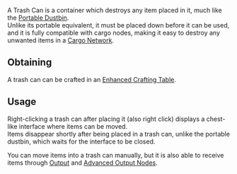 A Trash Can is a container which destroys any item placed in it, much like the [Portable Dustbin](https://github.com/Slimefun/Slimefun4/wiki/Portable-Dustbin).<br>Unlike its portable equivalent, it must be placed down before it can be used, and it is fully compatible with cargo nodes, making it easy to destroy any unwanted items in a [Cargo Network](https://github.com/Slimefun/Slimefun4/wiki/Cargo-Management).

## Obtaining
A trash can can be crafted in an [Enhanced Crafting Table](https://github.com/Slimefun/Slimefun4/wiki/Enhanced-Crafting-Table).

## Usage
Right-clicking a trash can after placing it (also right click) displays a chest-like interface where items can be moved.  
Items disappear shortly after being placed in a trash can, unlike the portable dustbin, which waits for the interface to be closed.

You can move items into a trash can manually, but it is also able to receive items through [Output](https://github.com/Slimefun/Slimefun4/wiki/Output-Node) and [Advanced Output Nodes](https://github.com/Slimefun/Slimefun4/wiki/Advanced-Output-Node).
